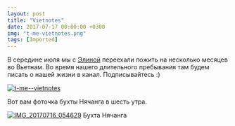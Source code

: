 ```yaml
---
layout: post
title: "Vietnotes"
date: 2017-07-17 00:00:00 +0300
img: "t-me-vietnotes.png"
tags: [Imported]
---
```


В середине июля мы с [Элиной](https://krentsler.com/) переехали пожить на несколько месяцев во Вьетнам. Во время нашего длительного пребывания там будем писать о нашей жизни в канал. Подписывайтесь :) 

[![t-me--vietnotes](/blog/assets/img/t-me-vietnotes.png)](https://t.me/vietnotes)

Вот вам фоточка бухты Нячанга в шесть утра.

[![IMG_20170716_054629](/blog/assets/img/IMG_20170716_054629.jpg)](/blog/assets/img/IMG_20170716_054629.jpg) Бухта Нячанга